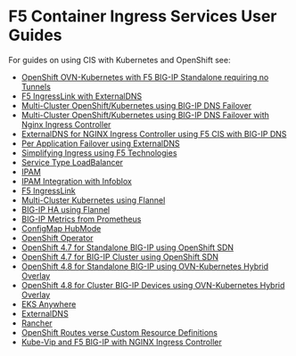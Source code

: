 F5 Container Ingress Services User Guides
========================================================

For guides on using CIS with Kubernetes and OpenShift see:

* [OpenShift OVN-Kubernetes with F5 BIG-IP Standalone requiring no Tunnels](https://github.com/mdditt2000/k8s-bigip-ctlr/tree/main/user_guides/ovn-kubernetes-standalone#readme)
* [F5 IngressLink with ExternalDNS](https://github.com/mdditt2000/k8s-bigip-ctlr/tree/main/user_guides/ingresslink-externaldns#readme)
* [Multi-Cluster OpenShift/Kubernetes using BIG-IP DNS Failover](https://github.com/mdditt2000/k8s-bigip-ctlr/tree/main/user_guides/multi-deployment#readme)
* [Multi-Cluster OpenShift/Kubernetes using BIG-IP DNS Failover with Nginx Ingress Controller](https://github.com/mdditt2000/k8s-bigip-ctlr/blob/main/user_guides/multi-deployment-nginx/README.md)
* [ExternalDNS for NGINX Ingress Controller using F5 CIS with BIG-IP DNS](https://github.com/mdditt2000/k8s-bigip-ctlr/tree/main/user_guides/externaldns-nginx#readme)
* [Per Application Failover using ExternalDNS](https://github.com/mdditt2000/k8s-bigip-ctlr/tree/main/user_guides/per-application-failover#readme)
* [Simplifying Ingress using F5 Technologies](https://github.com/mdditt2000/k8s-bigip-ctlr/tree/main/user_guides/simplifying-ingress#readme)
* [Service Type LoadBalancer](https://github.com/mdditt2000/k8s-bigip-ctlr/blob/main/user_guides/servicetypelb/README.md)
* [IPAM](https://github.com/mdditt2000/k8s-bigip-ctlr/blob/main/user_guides/ipam/README.md)
* [IPAM Integration with Infoblox](https://github.com/mdditt2000/k8s-bigip-ctlr/blob/main/user_guides/ipam-infoblox/README.md)
* [F5 IngressLink](https://github.com/mdditt2000/k8s-bigip-ctlr/tree/main/user_guides/ingresslink)
* [Multi-Cluster Kubernetes using Flannel](https://github.com/mdditt2000/k8s-bigip-ctlr/blob/main/user_guides/multi-cluster/user-guide.md)
* [BIG-IP HA using Flannel](https://github.com/mdditt2000/k8s-bigip-ctlr/blob/main/user_guides/k8s-ha/README.md)
* [BIG-IP Metrics from Prometheus](https://github.com/mdditt2000/k8s-bigip-ctlr/blob/main/user_guides/prometheus/README.md)
* [ConfigMap HubMode](https://github.com/mdditt2000/k8s-bigip-ctlr/blob/main/user_guides/hubmode/README.md)
* [OpenShift Operator](https://github.com/mdditt2000/k8s-bigip-ctlr/tree/main/user_guides/operator#readme)
* [OpenShift 4.7 for Standalone BIG-IP using OpenShift SDN](https://github.com/mdditt2000/k8s-bigip-ctlr/blob/main/user_guides/openshift-4-7/standalone/README.md)
* [OpenShift 4.7 for BIG-IP Cluster using OpenShift SDN](https://github.com/mdditt2000/k8s-bigip-ctlr/blob/main/user_guides/openshift-4-7/cluster/README.md)
* [OpenShift 4.8 for Standalone BIG-IP using OVN-Kubernetes Hybrid Overlay](https://github.com/mdditt2000/k8s-bigip-ctlr/blob/main/user_guides/openshift-4-8/standalone-ovn-k8s-hybrid/README.md)
* [OpenShift 4.8 for Cluster BIG-IP Devices using OVN-Kubernetes Hybrid Overlay](https://github.com/mdditt2000/k8s-bigip-ctlr/blob/main/user_guides/openshift-4-8/cluster-ovn-hybird/README.md)
* [EKS Anywhere](https://github.com/mdditt2000/k8s-bigip-ctlr/blob/main/user_guides/eks-anywhere/README.md)
* [ExternalDNS](https://github.com/mdditt2000/k8s-bigip-ctlr/blob/main/user_guides/externaldns/README.md)
* [Rancher](https://github.com/mdditt2000/k8s-bigip-ctlr/tree/main/user_guides/rancher/simple-install#readme)
* [OpenShift Routes verse Custom Resource Definitions](https://github.com/mdditt2000/k8s-bigip-ctlr/tree/main/user_guides/route-vs-crd#readme)
* [Kube-Vip and F5 BIG-IP with NGINX Ingress Controller](https://github.com/mdditt2000/k8s-bigip-ctlr/blob/main/user_guides/kube-vip/README.md)

